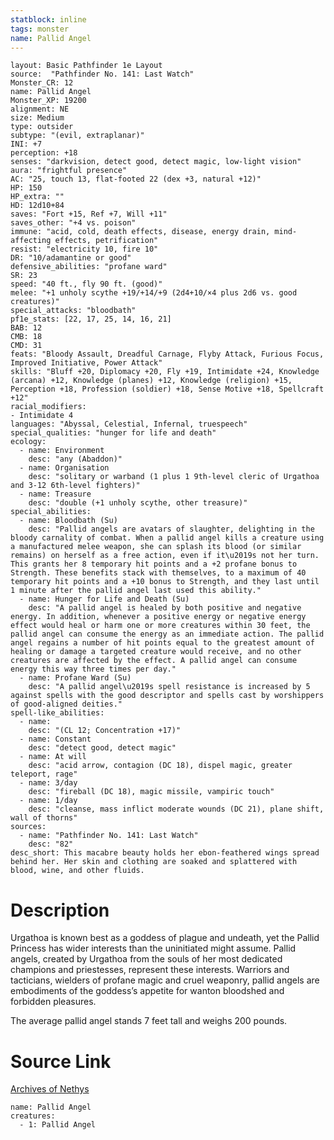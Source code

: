 ```yaml
---
statblock: inline
tags: monster
name: Pallid Angel
---
```

```statblock
layout: Basic Pathfinder 1e Layout
source:  "Pathfinder No. 141: Last Watch"
Monster_CR: 12
name: Pallid Angel
Monster_XP: 19200
alignment: NE
size: Medium
type: outsider
subtype: "(evil, extraplanar)"
INI: +7
perception: +18
senses: "darkvision, detect good, detect magic, low-light vision"
aura: "frightful presence"
AC: "25, touch 13, flat-footed 22 (dex +3, natural +12)"
HP: 150
HP_extra: ""
HD: 12d10+84
saves: "Fort +15, Ref +7, Will +11"
saves_other: "+4 vs. poison"
immune: "acid, cold, death effects, disease, energy drain, mind-affecting effects, petrification"
resist: "electricity 10, fire 10"
DR: "10/adamantine or good"
defensive_abilities: "profane ward"
SR: 23
speed: "40 ft., fly 90 ft. (good)"
melee: "+1 unholy scythe +19/+14/+9 (2d4+10/×4 plus 2d6 vs. good creatures)"
special_attacks: "bloodbath"
pf1e_stats: [22, 17, 25, 14, 16, 21]
BAB: 12
CMB: 18
CMD: 31
feats: "Bloody Assault, Dreadful Carnage, Flyby Attack, Furious Focus, Improved Initiative, Power Attack"
skills: "Bluff +20, Diplomacy +20, Fly +19, Intimidate +24, Knowledge (arcana) +12, Knowledge (planes) +12, Knowledge (religion) +15, Perception +18, Profession (soldier) +18, Sense Motive +18, Spellcraft +12"
racial_modifiers:
- Intimidate 4
languages: "Abyssal, Celestial, Infernal, truespeech"
special_qualities: "hunger for life and death"
ecology:
  - name: Environment
    desc: "any (Abaddon)"
  - name: Organisation
    desc: "solitary or warband (1 plus 1 9th-level cleric of Urgathoa and 3-12 6th-level fighters)"
  - name: Treasure
    desc: "double (+1 unholy scythe, other treasure)"
special_abilities:
  - name: Bloodbath (Su)
    desc: "Pallid angels are avatars of slaughter, delighting in the bloody carnality of combat. When a pallid angel kills a creature using a manufactured melee weapon, she can splash its blood (or similar remains) on herself as a free action, even if it\u2019s not her turn. This grants her 8 temporary hit points and a +2 profane bonus to Strength. These benefits stack with themselves, to a maximum of 40 temporary hit points and a +10 bonus to Strength, and they last until 1 minute after the pallid angel last used this ability."
  - name: Hunger for Life and Death (Su)
    desc: "A pallid angel is healed by both positive and negative energy. In addition, whenever a positive energy or negative energy effect would heal or harm one or more creatures within 30 feet, the pallid angel can consume the energy as an immediate action. The pallid angel regains a number of hit points equal to the greatest amount of healing or damage a targeted creature would receive, and no other creatures are affected by the effect. A pallid angel can consume energy this way three times per day."
  - name: Profane Ward (Su)
    desc: "A pallid angel\u2019s spell resistance is increased by 5 against spells with the good descriptor and spells cast by worshippers of good-aligned deities."
spell-like_abilities:
  - name:
    desc: "(CL 12; Concentration +17)"
  - name: Constant
    desc: "detect good, detect magic"
  - name: At will
    desc: "acid arrow, contagion (DC 18), dispel magic, greater teleport, rage"
  - name: 3/day
    desc: "fireball (DC 18), magic missile, vampiric touch"
  - name: 1/day
    desc: "cleanse, mass inflict moderate wounds (DC 21), plane shift, wall of thorns"
sources:
  - name: "Pathfinder No. 141: Last Watch"
    desc: "82"
desc_short: This macabre beauty holds her ebon-feathered wings spread behind her. Her skin and clothing are soaked and splattered with blood, wine, and other fluids.
```
# Description
Urgathoa is known best as a goddess of plague and undeath, yet the Pallid Princess has wider interests than the uninitiated might assume. Pallid angels, created by Urgathoa from the souls of her most dedicated champions and priestesses, represent these interests. Warriors and tacticians, wielders of profane magic and cruel weaponry, pallid angels are embodiments of the goddess’s appetite for wanton bloodshed and forbidden pleasures.

 The average pallid angel stands 7 feet tall and weighs 200 pounds.
# Source Link
[Archives of Nethys](https://aonprd.com/MonsterDisplay.aspx?ItemName=Pallid%20Angel)
```encounter-table
name: Pallid Angel
creatures:
  - 1: Pallid Angel
```
